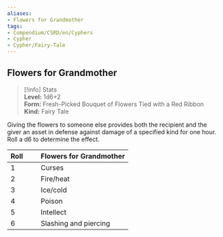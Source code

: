 ```yaml
---
aliases:
- Flowers for Grandmother
tags:
- Compendium/CSRD/en/Cyphers
- Cypher
- Cypher/Fairy-Tale
---
```


  
## Flowers for Grandmother  
>[!info] Stats  
> **Level:** 1d6+2  
> **Form:** Fresh-Picked Bouquet of Flowers Tied with a Red Ribbon  
> **Kind:** Fairy Tale
  
Giving the flowers to someone else provides both the recipient and the giver an asset in defense against damage of a specified kind for one hour. Roll a d6 to determine the effect.  

|  Roll &nbsp; &nbsp; &nbsp; | Flowers for Grandmother  |  
| ------------- | :----------- |  
| 1 | Curses |  
| 2 | Fire/heat |  
| 3 | Ice/cold |  
| 4 | Poison |  
| 5 | Intellect |  
| 6 | Slashing and piercing |